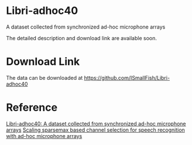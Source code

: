 # Libri-adhoc40
A dataset collected from synchronized ad-hoc microphone arrays

The detailed description and download link are available soon. 

# Download Link
The data can be downloaded at https://github.com/ISmallFish/Libri-adhoc40

# Reference
[Libri-adhoc40: A dataset collected from synchronized ad-hoc microphone arrays](https://arxiv.org/abs/2103.15118)
[Scaling sparsemax based channel selection for speech recognition with ad-hoc microphone arrays](https://arxiv.org/abs/2103.15305)
